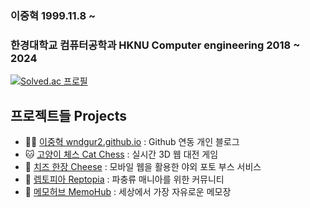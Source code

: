 ### 이중혁 1999.11.8 ~  
### 한경대학교 컴퓨터공학과 HKNU Computer engineering 2018 ~ 2024

[![Solved.ac
프로필](http://mazassumnida.wtf/api/mini/generate_badge?boj=wndgur2)](https://solved.ac/wndgur2)
## 프로젝트들 Projects

- 🦸🏻 [이중혁 wndgur2.github.io](https://github.com/wndgur2/wndgur2.github.io) : Github 연동 개인 블로그
- 🐱 [고양이 체스 Cat Chess](https://github.com/wndgur2/CatChess) : 실시간 3D 웹 대전 게임
- 🧀 [치즈 한장 Cheese](https://github.com/wndgur2/cheese) : 모바일 웹을 활용한 야외 포토 부스 서비스
- 🦎 [렙토피아 Reptopia](https://github.com/wndgur2/Reptopia) : 파충류 매니아를 위한 커뮤니티
- 📝 [메모허브 MemoHub](https://github.com/wndgur2/memohub) : 세상에서 가장 자유로운 메모장
